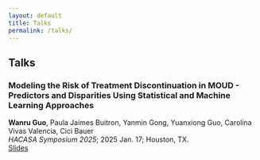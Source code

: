 ```yaml
---
layout: default
title: Talks
permalink: /talks/
---
```


## Talks

### Modeling the Risk of Treatment Discontinuation in MOUD - Predictors and Disparities Using Statistical and Machine Learning Approaches  
**Wanru Guo**, Paula Jaimes Buitron, Yanmin Gong, Yuanxiong Guo, Carolina Vivas Valencia, Cici Bauer<br> 
*HACASA Symposium 2025*; 2025 Jan. 17; Houston, TX.<br>
[Slides](/assets/publications/WGUO%20finale%20Presentation_allgroup.pptx) 

<!--
### Identifying Rare Cell Populations and Improving ScRNA-Seq Clustering Accuracy Using the RECOMBINE Algorithm  
**Wanru Guo**, Xubin Li, Anil Korkut<br>
*International Biometrics Conference 2024*; 2024 Dec. 6-9; Atlanta, GA.<br>
[Slides](/assets/publications/RECOMBINE%20ppt.pptx) 
--> 
